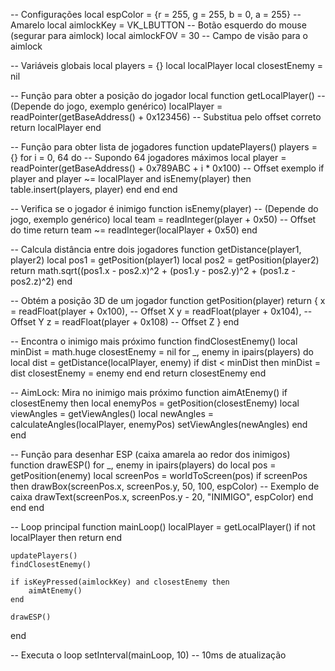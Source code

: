 -- Configurações
local espColor = {r = 255, g = 255, b = 0, a = 255} -- Amarelo
local aimlockKey = VK_LBUTTON -- Botão esquerdo do mouse (segurar para aimlock)
local aimlockFOV = 30 -- Campo de visão para o aimlock

-- Variáveis globais
local players = {}
local localPlayer
local closestEnemy = nil

-- Função para obter a posição do jogador local
function getLocalPlayer()
    -- (Depende do jogo, exemplo genérico)
    localPlayer = readPointer(getBaseAddress() + 0x123456) -- Substitua pelo offset correto
    return localPlayer
end

-- Função para obter lista de jogadores
function updatePlayers()
    players = {}
    for i = 0, 64 do -- Supondo 64 jogadores máximos
        local player = readPointer(getBaseAddress() + 0x789ABC + i * 0x100) -- Offset exemplo
        if player and player ~= localPlayer and isEnemy(player) then
            table.insert(players, player)
        end
    end
end

-- Verifica se o jogador é inimigo
function isEnemy(player)
    -- (Depende do jogo, exemplo genérico)
    local team = readInteger(player + 0x50) -- Offset do time
    return team ~= readInteger(localPlayer + 0x50)
end

-- Calcula distância entre dois jogadores
function getDistance(player1, player2)
    local pos1 = getPosition(player1)
    local pos2 = getPosition(player2)
    return math.sqrt((pos1.x - pos2.x)^2 + (pos1.y - pos2.y)^2 + (pos1.z - pos2.z)^2)
end

-- Obtém a posição 3D de um jogador
function getPosition(player)
    return {
        x = readFloat(player + 0x100), -- Offset X
        y = readFloat(player + 0x104), -- Offset Y
        z = readFloat(player + 0x108)  -- Offset Z
    }
end

-- Encontra o inimigo mais próximo
function findClosestEnemy()
    local minDist = math.huge
    closestEnemy = nil
    for _, enemy in ipairs(players) do
        local dist = getDistance(localPlayer, enemy)
        if dist < minDist then
            minDist = dist
            closestEnemy = enemy
        end
    end
    return closestEnemy
end

-- AimLock: Mira no inimigo mais próximo
function aimAtEnemy()
    if closestEnemy then
        local enemyPos = getPosition(closestEnemy)
        local viewAngles = getViewAngles()
        local newAngles = calculateAngles(localPlayer, enemyPos)
        setViewAngles(newAngles)
    end
end

-- Função para desenhar ESP (caixa amarela ao redor dos inimigos)
function drawESP()
    for _, enemy in ipairs(players) do
        local pos = getPosition(enemy)
        local screenPos = worldToScreen(pos)
        if screenPos then
            drawBox(screenPos.x, screenPos.y, 50, 100, espColor) -- Exemplo de caixa
            drawText(screenPos.x, screenPos.y - 20, "INIMIGO", espColor)
        end
    end
end

-- Loop principal
function mainLoop()
    localPlayer = getLocalPlayer()
    if not localPlayer then return end
    
    updatePlayers()
    findClosestEnemy()
    
    if isKeyPressed(aimlockKey) and closestEnemy then
        aimAtEnemy()
    end
    
    drawESP()
end

-- Executa o loop
setInterval(mainLoop, 10) -- 10ms de atualização
